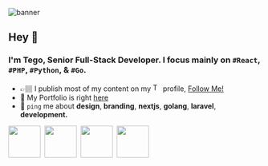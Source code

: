 ![banner]([https://pbs.twimg.com/profile_banners/1177664970647068672/1713449451/1500x500](https://pbs.twimg.com/profile_banners/1177664970647068672/1742237734/1500x500))

## Hey 👋
### I'm Tego, Senior Full-Stack Developer. I focus mainly on `#React`, `#PHP`, `#Python`, & `#Go`.
 
- 👉🏽 I publish most of my content on my <img src="https://upload.wikimedia.org/wikipedia/commons/thumb/b/b7/X_logo.jpg/1200px-X_logo.jpg" height="16" alt="Twitter (x)" width="16"/> profile, [Follow Me!](https://x.com/tegodotdev)
- 🍣 My Portfolio is right [here](https://tego.dev)
- 📲 `ping` me about **design**, **branding**, **nextjs**, **golang**, **laravel**, **development.**
<div>
<img src="https://github.com/laravel.png" height="64" width="64"/>&nbsp;
<img src="https://github.com/nextjs.png" height="64" width="64"/>&nbsp;
<img src="https://github.com/python.png" height="64" width="64"/>&nbsp;
<img src="https://github.com/golang.png" height="64" width="64"/>&nbsp;
</div>
